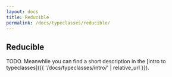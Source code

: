 ```yaml
---
layout: docs
title: Reducible
permalink: /docs/typeclasses/reducible/
---
```


## Reducible

TODO. Meanwhile you can find a short description in the [intro to typeclasses]({{ '/docs/typeclasses/intro/' | relative_url }}).

